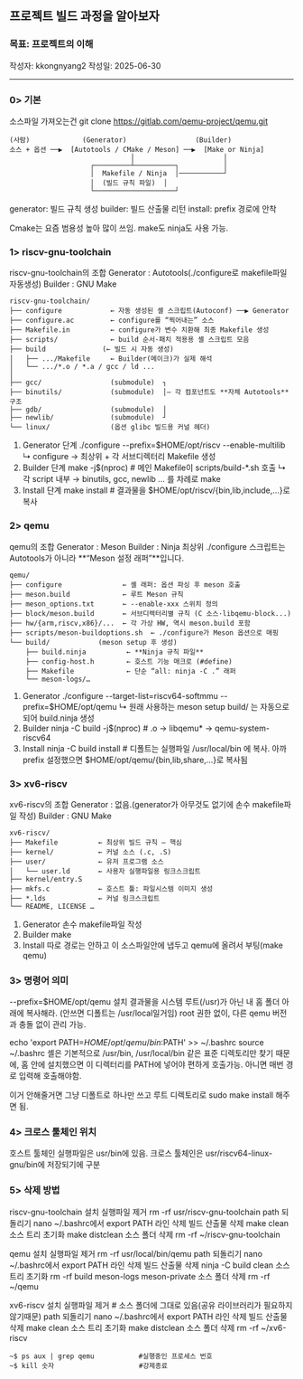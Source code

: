## 프로젝트 빌드 과정을 알아보자

### 목표: 프로젝트의 이해
작성자: kkongnyang2 작성일: 2025-06-30

---
### 0> 기본

소스파일 가져오는건 
 git clone https://gitlab.com/qemu-project/qemu.git

```
(사람)             (Generator)                 (Builder)
소스 + 옵션 ──▶  [Autotools / CMake / Meson] ──▶  [Make or Ninja]
                              │                      │
                    ┌─────────┴──────────┐           │
                    │  Makefile / Ninja  │───────────┘
                    │  (빌드 규칙 파일)  │
                    └────────────────────┘
```

generator: 빌드 규칙 생성
builder: 빌드 산출물 리턴
install: prefix 경로에 안착

Cmake는 요즘 범용성 높아 많이 쓰임. make도 ninja도 사용 가능.

### 1> riscv-gnu-toolchain
riscv-gnu-toolchain의 조합
Generator  : Autotools(./configure로 makefile파일 자동생성)
Builder    : GNU Make

```
riscv-gnu-toolchain/
├── configure            ← 자동 생성된 셸 스크립트(Autoconf) ──▶ Generator
├── configure.ac         ← configure를 “찍어내는” 소스
├── Makefile.in          ← configure가 변수 치환해 최종 Makefile 생성
├── scripts/             ← build 순서·패치 적용용 셸 스크립트 모음
├── build              (← 빌드 시 자동 생성)
│   ├── .../Makefile     ← Builder(메이크)가 실제 해석
│   └── .../*.o / *.a / gcc / ld ...
│
├── gcc/                 (submodule)  ┐
├── binutils/            (submodule)  │— 각 컴포넌트도 **자체 Autotools** 구조
├── gdb/                 (submodule)  │
├── newlib/              (submodule)  ┘
└── linux/               (옵션 glibc 빌드용 커널 헤더)
```

1) Generator 단계
./configure --prefix=$HOME/opt/riscv --enable-multilib
     ↳ configure  →  최상위 + 각 서브디렉터리 Makefile 생성
2) Builder 단계
make -j$(nproc)          # 메인 Makefile이 scripts/build-*.sh 호출
     ↳ 각 script 내부   →  binutils, gcc, newlib … 를 차례로 make
3) Install 단계
make install             # 결과물을 $HOME/opt/riscv/{bin,lib,include,…}로 복사

### 2> qemu
qemu의 조합
Generator   : Meson
Builder     : Ninja
최상위 ./configure 스크립트는 Autotools가 아니라 **“Meson 설정 래퍼”**입니다.

```
qemu/
├── configure               ← 셸 래퍼: 옵션 파싱 후 meson 호출
├── meson.build             ← 루트 Meson 규칙
├── meson_options.txt       ← --enable-xxx 스위치 정의
├── block/meson.build       ← 서브디렉터리별 규칙 (C 소스·libqemu-block...)
├── hw/{arm,riscv,x86}/...  ← 각 가상 HW, 역시 meson.build 포함
├── scripts/meson-buildoptions.sh  ← ./configure가 Meson 옵션으로 매핑
└── build/            (meson setup 후 생성)
    ├── build.ninja          ← **Ninja 규칙 파일**
    ├── config-host.h        ← 호스트 기능 매크로 (#define)
    ├── Makefile             ← 단순 “all: ninja -C .” 래퍼
    └── meson-logs/…
```

1) Generator
./configure --target-list=riscv64-softmmu --prefix=$HOME/opt/qemu
    ↳ 원래 사용하는 meson setup build/ 는 자동으로 되어 build.ninja 생성
2) Builder
ninja -C build -j$(nproc)                        # .o → libqemu* → qemu-system-riscv64
3) Install
ninja -C build install               # 디폴트는 실행파일 /usr/local/bin 에 복사. 아까 prefix 설정했으면 $HOME/opt/qemu/{bin,lib,share,…}로 복사됨

### 3> xv6-riscv
xv6-riscv의 조합
Generator  : 없음.(generator가 아무것도 없기에 손수 makefile파일 작성)
Builder    : GNU Make

```
xv6-riscv/
├── Makefile          ← 최상위 빌드 규칙 ― 핵심
├── kernel/           ← 커널 소스 (.c, .S)
├── user/             ← 유저 프로그램 소스
│   └── user.ld       ← 사용자 실행파일용 링크스크립트
├── kernel/entry.S
├── mkfs.c            ← 호스트 툴: 파일시스템 이미지 생성
├── *.lds             ← 커널 링크스크립트
└── README, LICENSE …
```

1) Generator
손수 makefile파일 작성
2) Builder
make
3) Install
따로 경로는 안하고 이 소스파일안에 냅두고 qemu에 올려서 부팅(make qemu)

### 3> 명령어 의미
--prefix=$HOME/opt/qemu
설치 결과물을 시스템 루트(/usr)가 아닌 내 홈 폴더 아래에 복사해라. (안쓰면 디폴트는 /usr/local일거임) root 권한 없이, 다른 qemu 버전과 충돌 없이 관리 가능.

echo 'export PATH=$HOME/opt/qemu/bin:$PATH' >> ~/.bashrc
source ~/.bashrc
셸은 기본적으로 /usr/bin, /usr/local/bin 같은 표준 디렉토리만 찾기 때문에, 홈 안에 설치했으면 이 디렉터리를 PATH에 넣어야 편하게 호출가능. 아니면 매번 경로 입력해 호출해야함.

이거 안해줄거면 그냥 디폴트로 하나만 쓰고 루트 디렉토리로 sudo make install 해주면 됨.

### 4> 크로스 툴체인 위치
호스트 툴체인 실행파일은 usr/bin에 있음. 크로스 툴체인은 usr/riscv64-linux-gnu/bin에 저장되기에 구분

### 5> 삭제 방법

riscv-gnu-toolchain
설치 실행파일 제거 rm -rf usr/riscv-gnu-toolchain
path 되돌리기 nano ~/.bashrc에서 export PATH 라인 삭제
빌드 산출물 삭제 make clean
소스 트리 초기화 make distclean
소스 폴더 삭제 rm -rf ~/riscv-gnu-toolchain

qemu
설치 실행파일 제거 rm -rf usr/local/bin/qemu
path 되돌리기 nano ~/.bashrc에서 export PATH 라인 삭제
빌드 산출물 삭제 ninja -C build clean
소스 트리 초기화 rm -rf build meson-logs meson-private
소스 폴더 삭제 rm -rf ~/qemu

xv6-riscv
설치 실행파일 제거  # 소스 폴더에 그대로 있음(공유 라이브러리가 필요하지 않기때문)
path 되돌리기 nano ~/.bashrc에서 export PATH 라인 삭제
빌드 산출물 삭제 make clean
소스 트리 초기화 make distclean
소스 폴더 삭제 rm -rf ~/xv6-riscv

```
~$ ps aux | grep qemu           #실행중인 프로세스 번호
~$ kill 숫자                     #강제종료
```